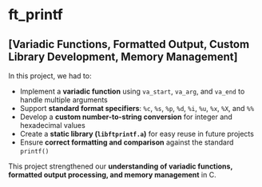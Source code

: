 # ft_printf  

## [Variadic Functions, Formatted Output, Custom Library Development, Memory Management]  

In this project, we had to:  
- Implement a **variadic function** using `va_start`, `va_arg`, and `va_end` to handle multiple arguments  
- Support **standard format specifiers**: `%c`, `%s`, `%p`, `%d`, `%i`, `%u`, `%x`, `%X`, and `%%`  
- Develop a **custom number-to-string conversion** for integer and hexadecimal values  
- Create a **static library (`libftprintf.a`)** for easy reuse in future projects  
- Ensure **correct formatting and comparison** against the standard `printf()`  

This project strengthened our **understanding of variadic functions, formatted output processing, and memory management** in C.
